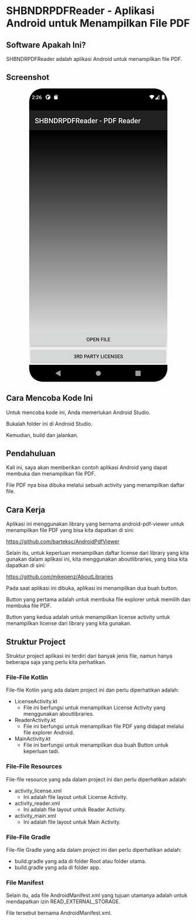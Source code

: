 # SHBNDRPDFReader - Aplikasi Android untuk Menampilkan File PDF

## Software Apakah Ini?

SHBNDRPDFReader adalah aplikasi Android untuk menampilkan file PDF.

## Screenshot

<p align="center">
  <img src=".readme-assets/SHBNDRPDFReader-1.png?raw=true" />
</p>

## Cara Mencoba Kode Ini

Untuk mencoba kode ini, Anda memerlukan Android Studio.

Bukalah folder ini di Android Studio.

Kemudian, build dan jalankan.

## Pendahuluan

Kali ini, saya akan memberikan contoh aplikasi Android yang dapat membuka dan menampilkan file PDF.

File PDF nya bisa dibuka melalui sebuah activity yang menampilkan daftar file.

## Cara Kerja

Aplikasi ini menggunakan library yang bernama android-pdf-viewer untuk menampilkan file PDF yang bisa kita dapatkan di sini:

https://github.com/barteksc/AndroidPdfViewer

Selain itu, untuk keperluan menampilkan daftar license dari library yang kita gunakan dalam aplikasi ini, kita menggunakan aboutlibraries, yang bisa kita dapatkan di sini:

https://github.com/mikepenz/AboutLibraries

Pada saat aplikasi ini dibuka, aplikasi ini menampilkan dua buah button.

Button yang pertama adalah untuk membuka file explorer untuk memilih dan membuka file PDF.

Button yang kedua adalah untuk menampilkan license activity untuk menampilkan license dari library yang kita gunakan.

## Struktur Project

Struktur project aplikasi ini terdiri dari banyak jenis file, namun hanya beberapa saja yang perlu kita perhatikan.

### File-File Kotlin

File-file Kotlin yang ada dalam project ini dan perlu diperhatikan adalah:

- LicenseActivity.kt
	- File ini berfungsi untuk menampilkan License Activity yang menggunakan aboutlibraries.
- ReaderActivity.kt
	- File ini berfungsi untuk menampilkan file PDF yang didapat melalui file explorer Android.
- MainActivity.kt
	- File ini berfungsi untuk menampilkan dua buah Button untuk keperluan tadi.
	
### File-File Resources

File-file resource yang ada dalam project ini dan perlu diperhatikan adalah:

- activity_license.xml
	- Ini adalah file layout untuk License Activity.
- activity_reader.xml
	- Ini adalah file layout untuk Reader Activity.
- activity_main.xml
	- Ini adalah file layout untuk Main Activity.
	
### File-File Gradle

File-file Gradle yang ada dalam project ini dan perlu diperhatikan adalah:

- build.gradle yang ada di folder Root atau folder utama.
- build.gradle yang ada di folder app.
	
### File Manifest

Selain itu, ada file AndroidManifest.xml yang tujuan utamanya adalah untuk mendapatkan izin READ_EXTERNAL_STORAGE.

File tersebut bernama AndroidManifest.xml.